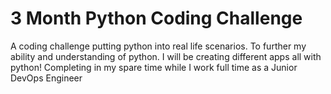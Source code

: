 # 3 Month Python Coding Challenge

A coding challenge putting python into real life scenarios. To further my ability and understanding of python. 
I will be creating different apps all with python! 
Completing in my spare time while I work full time as a Junior DevOps Engineer
